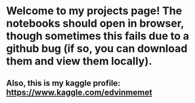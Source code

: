 # Welcome to my projects page! The notebooks should open in browser, though sometimes this fails due to a github bug (if so, you can download them and view them locally). 

## Also, this is my kaggle profile: https://www.kaggle.com/edvinmemet
